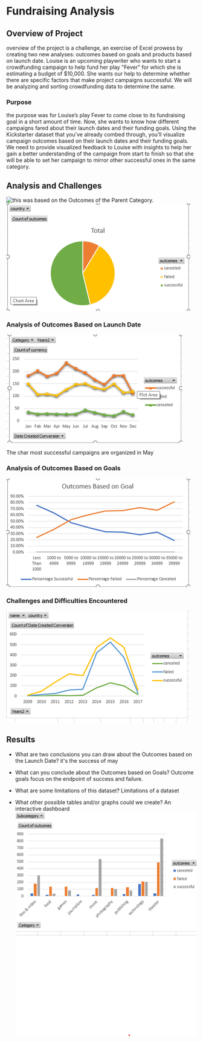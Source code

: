 # Fundraising Analysis
## Overview of Project
overview of the project is a challenge, an exercise of Excel prowess by creating two new analyses: outcomes based on goals and products based on launch date. Louise is an upcoming playwriter who wants to start a crowdfunding campaign to help fund her play "Fever" for which she is estimating a budget of $10,000. She wants our help to determine whether there are specific factors that make project campaigns successful. We will be analyzing and sorting crowdfunding data to determine the same.

### Purpose
the purpose was for Louise’s play Fever to come close to its fundraising goal in a short amount of time. Now, she wants to know how different campaigns fared about their launch dates and their funding goals. Using the Kickstarter dataset that you’ve already combed through, you’ll visualize campaign outcomes based on their launch dates and their funding goals. We need to provide visualized feedback to Louise with insights to help her gain a better understanding of the campaign from start to finish so that she will be able to set her campaign to mirror other successful ones in the same category.

## Analysis and Challenges
![this was  based on the Outcomes of the Parent Category.](resources/)
![count outcomes countries](resources/outcomebuycountries.png)
### Analysis of Outcomes Based on Launch Date
![Launch Date](resources/OutcomesTheaterLaunchDate.png)

The char most successful campaigns are organized in May
### Analysis of Outcomes Based on Goals
![Outcomes Based on Goals](resources/OutcomesBasedGoals.png)
### Challenges and Difficulties Encountered
![date conversion](resources/trend.png)
## Results
- What are two conclusions you can draw about the Outcomes based on the Launch Date?
it's the success of may

- What can you conclude about the Outcomes based on Goals?
Outcome goals focus on the endpoint of success and failure.

- What are some limitations of this dataset?
 Limitations of a dataset

- What other possible tables and/or graphs could we create?
An interactive dashboard 
![the successful and failed of category](resources/outcomecategory.png)
